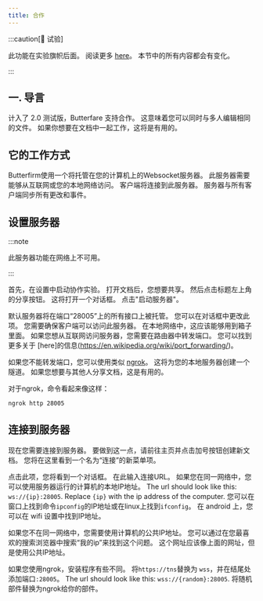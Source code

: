 ```yaml
---
title: 合作
---
```


:::caution[🧪 试验]

此功能在实验旗帜后面。 阅读更多 [here](/夜间#experiments)。
本节中的所有内容都会有变化。

:::

## 一. 导言

计入了 2.0 测试版，Butterfare 支持合作。 这意味着您可以同时与多人编辑相同的文件。 如果你想要在文档中一起工作，这将是有用的。

## 它的工作方式

Butterfirm使用一个将托管在您的计算机上的Websocket服务器。 此服务器需要能够从互联网或您的本地网络访问。 客户端将连接到此服务器。 服务器与所有客户端同步所有更改和事件。

## 设置服务器

:::note

此服务器功能在网络上不可用。

:::

首先，在设置中启动协作实验。 打开文档后，您想要共享。 然后点击标题左上角的分享按钮。 这将打开一个对话框。 点击"启动服务器"。

默认服务器将在端口“28005”上的所有接口上被托管。 您可以在对话框中更改此项。 您需要确保客户端可以访问此服务器。
在本地网络中，这应该能够用到箱子里面。 如果您想从互联网访问服务器，您需要在路由器中转发端口。 您可以找到更多关于 [here]的信息(https://en.wikipedia.org/wiki/port_forwarding/)。

如果您不能转发端口，您可以使用类似 [ngrok](https://ngrok.com/)。 这将为您的本地服务器创建一个隧道。 如果您想要与其他人分享文档，这是有用的。

对于ngrok，命令看起来像这样：

```bash
ngrok http 28005
```

## 连接到服务器

现在您需要连接到服务器。 要做到这一点，请前往主页并点击加号按钮创建新文档。 您将在这里看到一个名为“连接”的新菜单项。

点击此项，您将看到一个对话框。 在此输入连接URL。
如果您在同一网络中，您可以使用服务器运行的计算机的本地IP地址。
The url should look like this: `ws://{ip}:28005`. Replace `{ip}` with the ip address of the computer. 您可以在窗口上找到命令`ipconfig`的IP地址或在linux上找到`ifconfig`。 在 android 上，您可以在 wifi 设置中找到IP地址。

如果您不在同一网络中，您需要使用计算机的公共IP地址。 您可以通过在您最喜欢的搜索浏览器中搜索“我的ip”来找到这个问题。 这个网址应该像上面的网址，但是使用公共IP地址。

如果您使用ngrok，安装程序有些不同。 将`https://tns`替换为 `wss`，并在结尾处添加端口`:28005`。 The url should look like this: `wss://{random}:28005`. 将随机部件替换为ngrok给你的部件。
